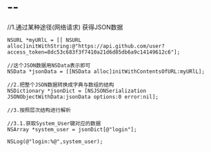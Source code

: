 # --
//1.通过某种途径(网络请求) 获得JSON数据
    
    NSURL *myURlL = [[ NSURL alloc]initWithString:@"https://api.github.com/user?access_token=8dc53c683f3f7410a21d6d85db6a9c14149612c6"];
    
    //这个JSON数据用NSData表示即可
    NSData *jsonData = [[NSData alloc]initWithContentsOfURL:myURlL];
    
    //2.把整个JSON数据转换成字典与数组的结构
    NSDictionary *jsonDict = [NSJSONSerialization JSONObjectWithData:jsonData options:0 error:nil];
    
    //3.按照层次结构进行解析
    
    //3.1.获取System_User键对应的数据
    NSArray *system_user = jsonDict[@"login"];
    
    NSLog(@"login:%@",system_user);
